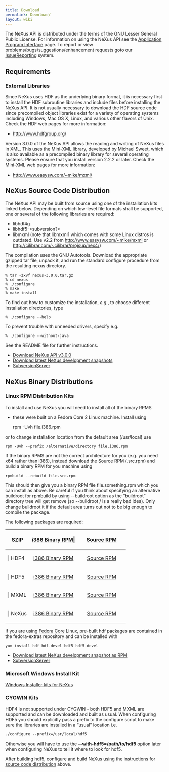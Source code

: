 ```yaml
---
title: Download
permalink: Download/
layout: wiki
---
```


The NeXus API is distributed under the terms of the GNU Lesser General
Public License. For information on using the NeXus API see the
[Application Program
Interface](Application_Program_Interface "wikilink") page. To report or
view problems/bugs/suggestions/enhancement requests goto our
[IssueReporting](IssueReporting "wikilink") system.

Requirements
------------

### External Libraries

Since NeXus uses HDF as the underlying binary format, it is necessary
first to install the HDF subroutine libraries and include files before
installing the NeXus API. It is not usually necessary to download the
HDF source code since precompiled object libraries exist for a variety
of operating systems including Windows, Mac OS X, Linux, and various
other flavors of Unix. Check the HDF web pages for more information:

-   <http://www.hdfgroup.org/>

Version 3.0.0 of the NeXus API allows the reading and writing of NeXus
files in XML. This uses the Mini-XML library, developed by Michael
Sweet, which is also available as a precompiled binary library for
several operating systems. Please ensure that you install version 2.2.2
or later. Check the Mini-XML web pages for more information:

-   <http://www.easysw.com/~mike/mxml/>

NeXus Source Code Distribution
------------------------------

The NeXus API may be built from source using one of the installation
kits linked below. Depending on which low-level file formats shall be
supported, one or several of the following libraries are required:

-   libhdf4g
-   libhdf5-<subversion?>
-   libmxml (note that libmxml1 which comes with some Linux distros is
    outdated. Use v2.2 from <http://www.easysw.com/~mike/mxml> or
    <http://cilibrar.com/~cilibrar/projsup/nex4/>)

The compilation uses the GNU Autotools. Download the appropriate gzipped
tar file, unpack it, and run the standard configure procedure from the
resulting nexus directory.

    % tar -zxvf nexus-3.0.0.tar.gz
    % cd nexus
    % ./configure 
    % make
    % make install

To find out how to customize the installation, *e.g.*, to choose
different installation directories, type

    % ./configure --help

To prevent trouble with unneeded drivers, specify e.g.

    % ./configure --without-java

See the README file for further instructions.

-   [Download NeXus API
    v3.0.0](http://download.nexusformat.org/kits/nexus-3.0.0.tar.gz)
-   [Download latest NeXus development
    snapshots](http://download.nexusformat.org/kits/)
-   [SubversionServer](SubversionServer "wikilink")

NeXus Binary Distributions
--------------------------

### Linux RPM Distribution Kits

To install and use NeXus you will need to install all of the binary RPMS
- these were built on a Fedora Core 2 Linux machine. Install using

    rpm -Uvh file.i386.rpm

or to change installation location from the default area (/usr/local)
use

    rpm -Uvh --prefix /alternative/directory file.i386.rpm

If the binary RPMS are not the correct architecture for you (e.g. you
need x64 rather than i386), instead download the Source RPM (.src.rpm)
and build a binary RPM for you machine using

    rpmbuild --rebuild file.src.rpm

This should then give you a binary RPM file file.something.rpm which you
can install as above. Be careful if you think about specifying an
alternative buildroot for rpmbuild by using --buildroot option as the
“buildroot” directory tree will get remove (so --buildroot / is a really
bad idea). Only change buildroot it if the default area turns out not to
be big enough to compile the package.

The following packages are required:

<table>
<colgroup>
<col width="20%" />
<col width="40%" />
<col width="40%" />
</colgroup>
<thead>
<tr class="header">
<th><p>SZIP</p></th>
<th align="center"><p><a href="http://download.nexusformat.org/kits/rpm/szip-2.0-1.i386.rpm">i386 Binary RPM</a>|</p></th>
<th align="center"><p><a href="http://download.nexusformat.org/kits/rpm/szip-2.0-1.src.rpm">Source RPM</a></p></th>
</tr>
</thead>
<tbody>
<tr class="odd">
<td><p>| HDF4</p></td>
<td align="center"><p><a href="http://download.nexusformat.org/kits/rpm/hdf-4.2.1-1.i386.rpm">i386 Binary RPM</a></p></td>
<td align="center"><p><a href="http://download.nexusformat.org/kits/rpm/hdf-4.2.1-1.src.rpm">Source RPM</a></p></td>
</tr>
<tr class="even">
<td><p>| HDF5</p></td>
<td align="center"><p><a href="http://download.nexusformat.org/kits/rpm/hdf5-1.6.4-1.i386.rpm">i386 Binary RPM</a></p></td>
<td align="center"><p><a href="http://download.nexusformat.org/kits/rpm/hdf5-1.6.4-1.src.rpm">Source RPM</a></p></td>
</tr>
<tr class="odd">
<td><p>| MXML</p></td>
<td align="center"><p><a href="http://download.nexusformat.org/kits/rpm/mxml-2.2.2-1.i386.rpm">i386 Binary RPM</a></p></td>
<td align="center"><p><a href="http://download.nexusformat.org/kits/rpm/mxml-2.2.2-1.src.rpm">Source RPM</a></p></td>
</tr>
<tr class="even">
<td><p>| NeXus</p></td>
<td align="center"><p><a href="http://download.nexusformat.org/kits/rpm/nexus-3.0.0-1.i386.rpm">i386 Binary RPM</a></p></td>
<td align="center"><p><a href="http://download.nexusformat.org/kits/rpm/nexus-3.0.0-1.src.rpm">Source RPM</a></p></td>
</tr>
</tbody>
</table>

If you are using [Fedora Core](http://fedora.redhat.com/) Linux,
pre-built hdf packages are contained in the fedora-extras repository and
can be installed with

    yum install hdf hdf-devel hdf5 hdf5-devel

-   [Download latest NeXus development snapshot as
    RPM](http://download.nexusformat.org/kits/rpm/)
-   [SubversionServer](SubversionServer "wikilink")

### Microsoft Windows Install Kit

[Windows Installer kits for
NeXus](http://download.nexusformat.org/kits/windows/)

### CYGWIN Kits

HDF4 is not supported under CYGWIN - both HDF5 and MXML are supported
and can be downloaded and built as usual. When configuring HDF5 you
should explicitly pass a prefix to the configure script to make sure the
libraries are installed in a “usual” location i.e.

    ./configure --prefix=/usr/local/hdf5

Otherwise you will have to use the **--with-hdf5=/path/to/hdf5** option
later when configuring NeXus to tell it where to look for hdf5.

After building hdf5, configure and build NeXus using the instructions
for [ source code
distribution](#NeXus_Source_Code_Distribution "wikilink") above.
